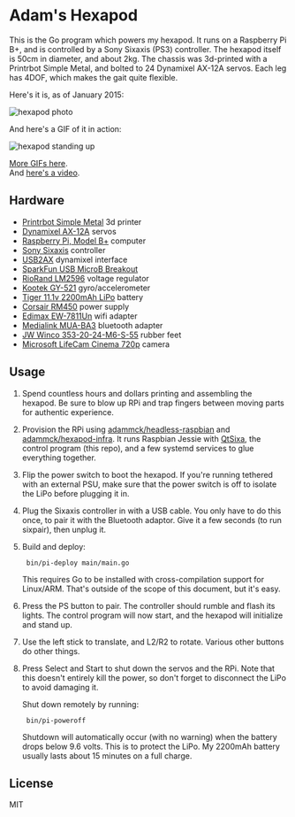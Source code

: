 # Adam's Hexapod

This is the Go program which powers my hexapod. It runs on a Raspberry Pi B+, and is controlled by a Sony Sixaxis (PS3) controller. The hexapod itself is 50cm in diameter, and about 2kg. The chassis was 3d-printed with a Printrbot Simple Metal, and bolted to 24 Dynamixel AX-12A servos. Each leg has 4DOF, which makes the gait quite flexible.

Here's it is, as of January 2015:

![hexapod photo](http://i.imgur.com/h3j1Ojn.jpg)

And here's a GIF of it in action:

![hexapod standing up](https://i.imgur.com/YVEN3If.gif)

[More GIFs here](https://imgur.com/a/eXqIa).  
And [here's a video](https://vimeo.com/115932070).


## Hardware

* [Printrbot Simple Metal](http://printrbot.com/shop/assembled-simple-metal/) 3d printer
* [Dynamixel AX-12A](http://www.trossenrobotics.com/dynamixel-ax-12-robot-actuator.aspx) servos
* [Raspberry Pi, Model B+](http://www.raspberrypi.org/products/model-b-plus/) computer
* [Sony Sixaxis](https://en.wikipedia.org/wiki/Sixaxis) controller
* [USB2AX](http://www.xevelabs.com/doku.php?id=product:usb2ax:usb2ax) dynamixel interface
* [SparkFun USB MicroB Breakout](https://www.sparkfun.com/products/10031)
* [RioRand LM2596](http://amzn.com/B008BHAOQO) voltage regulator
* [Kootek GY-521](http://a.co/0PT1ztv) gyro/accelerometer
* [Tiger 11.1v 2200mAh LiPo](http://www.trossenrobotics.com/3s-11v-2200mah-25c-lipo-battery) battery
* [Corsair RM450](http://a.co/aM8V92D) power supply
* [Edimax EW-7811Un](http://amzn.com/B003MTTJOY) wifi adapter
* [Medialink MUA-BA3](http://amzn.com/B004LNXO28) bluetooth adapter
* [JW Winco 353-20-24-M6-S-55](https://store.solutionsdirectonline.com/jw-winco-353-20-24-m6-s-55-vibration-isolation-mount-p9026.aspx) rubber feet
* [Microsoft LifeCam Cinema 720p](http://a.co/3BNVShU) camera

## Usage

1. Spend countless hours and dollars printing and assembling the hexapod. Be
   sure to blow up RPi and trap fingers between moving parts for authentic
   experience.

2. Provision the RPi using
   [adammck/headless-raspbian](https://github.com/adammck/headless-raspbian)
   and
   [adammck/hexapod-infra](https://github.com/adammck/hexapod-infra).
   It runs Raspbian Jessie with
   [QtSixa](http://qtsixa.sourceforge.net),
   the control program (this repo), and a few systemd services to glue
   everything together.

3. Flip the power switch to boot the hexapod. If you're running tethered with an
   external PSU, make sure that the power switch is off to isolate the LiPo
   before plugging it in.

4. Plug the Sixaxis controller in with a USB cable. You only have to do this
   once, to pair it with the Bluetooth adaptor. Give it a few seconds (to run
   sixpair), then unplug it.

5. Build and deploy:

        bin/pi-deploy main/main.go

   This requires Go to be installed with cross-compilation support for
   Linux/ARM. That's outside of the scope of this document, but it's easy.

6. Press the PS button to pair. The controller should rumble and flash its
   lights. The control program will now start, and the hexapod will initialize
   and stand up.

7. Use the left stick to translate, and L2/R2 to rotate. Various other buttons
   do other things.

8. Press Select and Start to shut down the servos and the RPi. Note that this
   doesn't entirely kill the power, so don't forget to disconnect the LiPo to
   avoid damaging it.

   Shut down remotely by running:

        bin/pi-poweroff

    Shutdown will automatically occur (with no warning) when the battery drops
    below 9.6 volts. This is to protect the LiPo. My 2200mAh battery usually
    lasts about 15 minutes on a full charge.


## License

MIT
